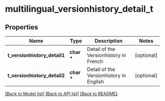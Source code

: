 # multilingual_versionhistory_detail_t

## Properties
Name | Type | Description | Notes
------------ | ------------- | ------------- | -------------
**t_versionhistory_detail1** | **char \*** | Detail of the Versionhistory in French | [optional] 
**t_versionhistory_detail2** | **char \*** | Detail of the Versionhistory in English | [optional] 

[[Back to Model list]](../README.md#documentation-for-models) [[Back to API list]](../README.md#documentation-for-api-endpoints) [[Back to README]](../README.md)


